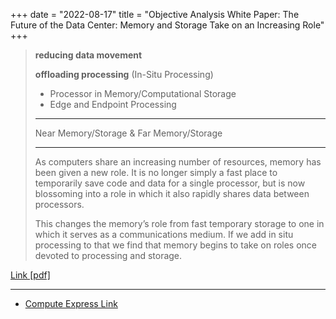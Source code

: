 +++
date = "2022-08-17"
title = "Objective Analysis White Paper: The Future of the Data Center: Memory and Storage Take on an Increasing Role"
+++

> **reducing data movement**
>
> **offloading processing** (In-Situ Processing)
> * Processor in Memory/Computational Storage
> * Edge and Endpoint Processing
>
> ---
>
> Near Memory/Storage & Far Memory/Storage
>
> ---
>
> As computers share an increasing number of resources, memory has been given a new role. It is no longer simply a fast place to temporarily save code and data for a single processor, but is now blossoming into a role in which it also rapidly shares data between processors.
>
> This changes the memory’s role from fast temporary storage to one in which it serves as a communications medium. If we add in situ processing to that we find that memory begins to take on roles once devoted to processing and storage.

[Link [pdf]](https://objective-analysis.com/wp-content/uploads/2022/08/Objective-Analysis-Brief-The-Future-of-the-Data-Center.pdf)

---

* [Compute Express Link](https://en.wikipedia.org/wiki/Compute_Express_Link)
